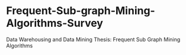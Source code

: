 # Frequent-Sub-graph-Mining-Algorithms-Survey
Data Warehousing and Data Mining Thesis: Frequent Sub Graph Mining Algorithms
